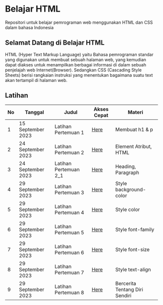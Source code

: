 # Belajar HTML
Repositori untuk belajar pemrograman web menggunakan HTML dan CSS dalam bahasa Indonesia

## Selamat Datang di Belajar HTML
HTML (Hyper Text Markup Language) yaitu Bahasa pemrograman standar yang digunakan untuk membuat sebuah halaman web, yang kemudian dapat diakses untuk menampilkan berbagai informasi di dalam sebuah penjelajah web Internet(Browser). Sedangkan CSS (Cascading Style Sheets) berisi rangkaian instruksi yang menentukan bagaimana suatu text akan tertampil di halaman web. 

## Latihan
|No | Tanggal | Judul | Akses Cepat | Materi |
|--------|--------|--------|--------|--------|
|1|15 September 2023| Latihan Pertemuan 1|[Here](latihanPertemuan-1.html) | Membuat h1 & p |
|2|24 September 2023| Latihan Pertemuan 2|[Here](latihanPertemuan-2_1.html) | Element Atribut, HTML |
|3|24 September 2023| Latihan Pertemuan 2_1|[Here](latihanPertemuan-2_2.html) | Heading, Paragraph |
|4|29 September 2023| Latihan Pertemuan 3|[Here](latihanPertemuan-3.html) | Style background-color |
|5|29 September 2023| Latihan Pertemuan 4|[Here](latihanPertemuan-4.html) | Style color |
|6|29 September 2023| Latihan Pertemuan 5|[Here](latihanPertemuan-5.html) | Style font-family |
|7|29 September 2023| Latihan Pertemuan 6|[Here](latihanPertemuan-6.html) | Style font-size |
|8|29 September 2023| Latihan Pertemuan 7|[Here](latihanPertemuan-7.html) | Style text-align |
|9|29 September 2023| Latihan Pertemuan 8|[Here](latihanPertemuan-8.html) | Bercerita Tentang Diri Sendiri |
